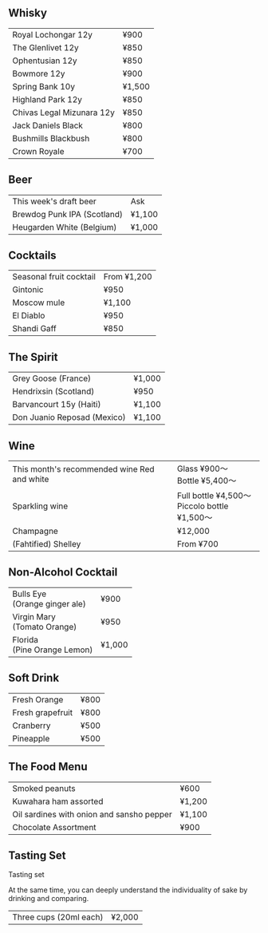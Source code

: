 ## Whisky

|     |     |
| --- | --- |
| Royal Lochongar 12y | ¥900 |
| The Glenlivet 12y | ¥850 |
| Ophentusian 12y | ¥850 |
| Bowmore 12y | ¥900 |
| Spring Bank 10y | ¥1,500 |
| Highland Park 12y | ¥850 |
| Chivas Legal Mizunara 12y | ¥850 |
| Jack Daniels Black | ¥800 |
| Bushmills Blackbush | ¥800 |
| Crown Royale | ¥700 |

## Beer

|     |     |
| --- | --- |
| This week's draft beer | Ask |
| Brewdog Punk IPA (Scotland) | ¥1,100 |
| Heugarden White (Belgium) | ¥1,000 |

## Cocktails

|     |     |
| --- | --- |
| Seasonal fruit cocktail | From ¥1,200 |
| Gintonic | ¥950 |
| Moscow mule | ¥1,100 |
| El Diablo | ¥950 |
| Shandi Gaff | ¥850 |

## The Spirit

|     |     |
| --- | --- |
| Grey Goose (France) | ¥1,000 |
| Hendrixsin (Scotland) | ¥950 |
| Barvancourt 15y (Haiti) | ¥1,100 |
| Don Juanio Reposad (Mexico) | ¥1,100 |

## Wine

|     |     |
| --- | --- |
| This month's recommended wine Red and white | Glass ¥900〜  <br>Bottle ¥5,400〜 |
| Sparkling wine | Full bottle ¥4,500〜  <br>Piccolo bottle ¥1,500〜 |
| Champagne | ¥12,000 |
| (Fahtified) Shelley | From ¥700 |

## Non-Alcohol Cocktail

|     |     |
| --- | --- |
| Bulls Eye  <br>(Orange ginger ale) | ¥900 |
| Virgin Mary  <br>(Tomato Orange) | ¥950 |
| Florida  <br>(Pine Orange Lemon) | ¥1,000 |

## Soft Drink

|     |     |
| --- | --- |
| Fresh Orange | ¥800 |
| Fresh grapefruit | ¥800 |
| Cranberry | ¥500 |
| Pineapple | ¥500 |

## The Food Menu

|     |     |
| --- | --- |
| Smoked peanuts | ¥600 |
| Kuwahara ham assorted | ¥1,200 |
| Oil sardines with onion and sansho pepper | ¥1,100 |
| Chocolate Assortment | ¥900 |

## Tasting Set

Tasting set

At the same time, you can deeply understand the individuality of sake by drinking and comparing.

|     |     |
| --- | --- |
| Three cups (20ml each) | ¥2,000 |